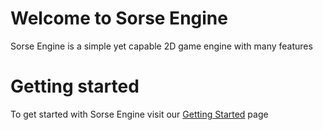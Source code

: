 # Welcome to Sorse Engine
Sorse Engine is a simple yet capable 2D game engine with many features

# Getting started
To get started with Sorse Engine visit our [Getting Started](https://blocksnmore.github.io/Sorse-Engine/setup/) page